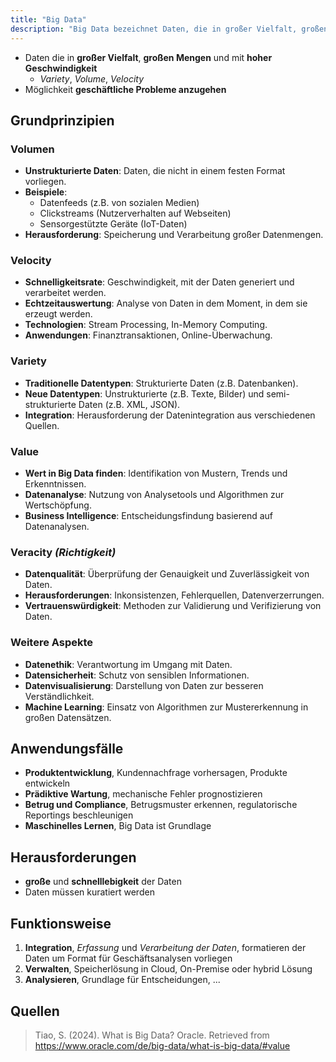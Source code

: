 ```yaml
---
title: "Big Data"
description: "Big Data bezeichnet Daten, die in großer Vielfalt, großen Mengen und mit hoher Geschwindigkeit anfallen, charakterisiert durch Volume, Velocity, Variety, Value und Veracity. Es ermöglicht die Lösung geschäftlicher Probleme durch Analyse. Anwendungsfälle sind Produktentwicklung, prädiktive Wartung und Betrugserkennung. Herausforderungen sind Speicherung und Verarbeitung."
---
```


- Daten die in **großer Vielfalt**, **großen Mengen** und mit **hoher Geschwindigkeit**
	- *Variety*, *Volume*, *Velocity*
- Möglichkeit **geschäftliche Probleme anzugehen**


## Grundprinzipien

### Volumen
- **Unstrukturierte Daten**: Daten, die nicht in einem festen Format vorliegen.
- **Beispiele**: 
  - Datenfeeds (z.B. von sozialen Medien)
  - Clickstreams (Nutzerverhalten auf Webseiten)
  - Sensorgestützte Geräte (IoT-Daten)
- **Herausforderung**: Speicherung und Verarbeitung großer Datenmengen.

### Velocity
- **Schnelligkeitsrate**: Geschwindigkeit, mit der Daten generiert und verarbeitet werden.
- **Echtzeitauswertung**: Analyse von Daten in dem Moment, in dem sie erzeugt werden.
- **Technologien**: Stream Processing, In-Memory Computing.
- **Anwendungen**: Finanztransaktionen, Online-Überwachung.

### Variety
- **Traditionelle Datentypen**: Strukturierte Daten (z.B. Datenbanken).
- **Neue Datentypen**: Unstrukturierte (z.B. Texte, Bilder) und semi-strukturierte Daten (z.B. XML, JSON).
- **Integration**: Herausforderung der Datenintegration aus verschiedenen Quellen.

### Value
- **Wert in Big Data finden**: Identifikation von Mustern, Trends und Erkenntnissen.
- **Datenanalyse**: Nutzung von Analysetools und Algorithmen zur Wertschöpfung.
- **Business Intelligence**: Entscheidungsfindung basierend auf Datenanalysen.

### Veracity *(Richtigkeit)*
- **Datenqualität**: Überprüfung der Genauigkeit und Zuverlässigkeit von Daten.
- **Herausforderungen**: Inkonsistenzen, Fehlerquellen, Datenverzerrungen.
- **Vertrauenswürdigkeit**: Methoden zur Validierung und Verifizierung von Daten.

### Weitere Aspekte
- **Datenethik**: Verantwortung im Umgang mit Daten.
- **Datensicherheit**: Schutz von sensiblen Informationen.
- **Datenvisualisierung**: Darstellung von Daten zur besseren Verständlichkeit.
- **Machine Learning**: Einsatz von Algorithmen zur Mustererkennung in großen Datensätzen. 

## Anwendungsfälle
- **Produktentwicklung**, Kundennachfrage vorhersagen, Produkte entwickeln
- **Prädiktive Wartung**, mechanische Fehler prognostizieren
- **Betrug und Compliance**, Betrugsmuster erkennen, regulatorische Reportings beschleunigen
- **Maschinelles Lernen**, Big Data ist Grundlage

## Herausforderungen
- **große** und **schnelllebigkeit** der Daten
- Daten müssen kuratiert werden

## Funktionsweise
1. **Integration**, *Erfassung* und *Verarbeitung der Daten*, formatieren der Daten um Format für Geschäftsanalysen vorliegen
2. **Verwalten**, Speicherlösung in Cloud, On-Premise oder hybrid Lösung
3. **Analysieren**, Grundlage für Entscheidungen, ...


## Quellen

> Tiao, S. (2024). What is Big Data? Oracle. Retrieved from https://www.oracle.com/de/big-data/what-is-big-data/#value